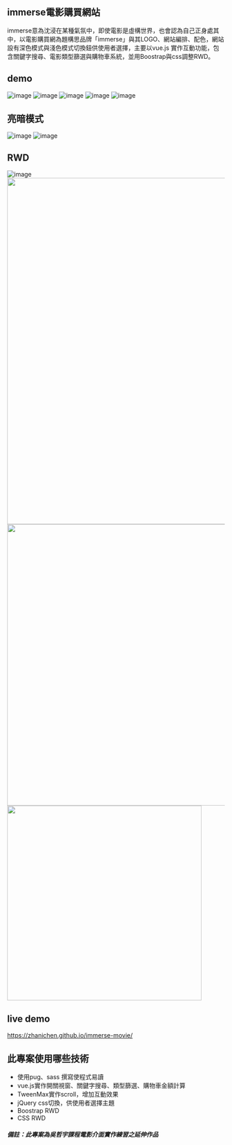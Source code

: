 ## immerse電影購買網站
immerse意為沈浸在某種氣氛中，即使電影是虛構世界，也會認為自己正身處其中，以電影購買網為題構思品牌「immerse」與其LOGO、網站編排、配色，網站設有深色模式與淺色模式切換鈕供使用者選擇，主要以vue.js 實作互動功能，包含關鍵字搜尋、電影類型篩選與購物車系統，並用Boostrap與css調整RWD。

## demo
![image](https://github.com/zhanichen/immerse-movie/blob/main/README-pic/demo/title_video.png?raw=true)
![image](https://github.com/zhanichen/immerse-movie/blob/main/README-pic/demo/hot_movies.png?raw=true)
![image](https://github.com/zhanichen/immerse-movie/blob/main/README-pic/demo/movies.png?raw=true)
![image](https://github.com/zhanichen/immerse-movie/blob/main/README-pic/demo/more%20movies.png?raw=true)
![image](https://github.com/zhanichen/immerse-movie/blob/main/README-pic/demo/introduce.png?raw=true)

## 亮暗模式    
![image](https://github.com/zhanichen/immerse-movie/blob/main/README-pic/dark&light/dark.png?raw=true)
![image](https://github.com/zhanichen/immerse-movie/blob/main/README-pic/dark&light/light.png?raw=true)

## RWD 
![image](https://github.com/zhanichen/immerse-movie/blob/main/README-pic/RWD/lg.png?raw=true)
<img src="https://github.com/zhanichen/immerse-movie/blob/main/README-pic/RWD/md.png?raw=true" width="800" height="auto"/><br/>
<img src="https://github.com/zhanichen/immerse-movie/blob/main/README-pic/RWD/sm.png?raw=true" width="650" height="auto"/><br/>
<img src="https://github.com/zhanichen/immerse-movie/blob/main/README-pic/RWD/xs.png?raw=true" width="450" height="auto"/><br/>

## live demo
https://zhanichen.github.io/immerse-movie/

## 此專案使用哪些技術
* 使用pug、sass 撰寫使程式易讀
* vue.js實作開關視窗、關鍵字搜尋、類型篩選、購物車金額計算
* TweenMax實作scroll，增加互動效果
* jQuery css切換，供使用者選擇主題
* Boostrap RWD
* CSS RWD



##### 備註：此專案為吳哲宇課程電影介面實作練習之延伸作品

